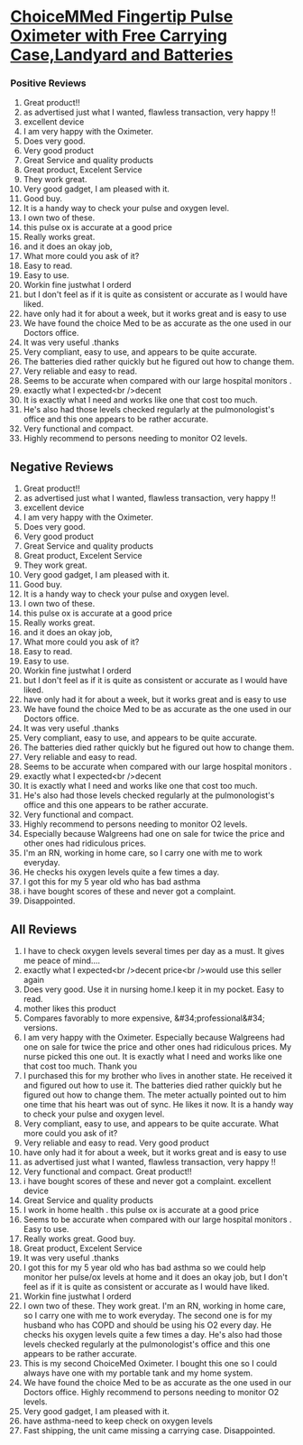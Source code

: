 # [ChoiceMMed Fingertip Pulse Oximeter with Free Carrying Case,Landyard and Batteries](https://products.checkmycream.com/products/ChoiceMMed-Fingertip-Pulse-Oximeter-with-Free-Carrying-CaseLandyard-and-Batteries.html)

### Positive Reviews

<ol>
      <li>Great product!!</li>
      <li>as advertised just what I wanted, flawless transaction, very happy !!</li>
      <li>excellent device</li>
      <li>I am very happy with the Oximeter.</li>
      <li>Does very good.</li>
      <li>Very good product</li>
      <li>Great Service and quality products</li>
      <li>Great product, Excelent Service</li>
      <li>They work great.  </li>
      <li>Very good gadget, I am pleased with it.</li>
      <li>Good buy.</li>
      <li>It is a handy way to check your pulse and oxygen level.</li>
      <li>I own two of these.  </li>
      <li>this pulse ox is accurate at a good price</li>
      <li>Really works great.</li>
      <li>and it does an okay job,</li>
      <li>What more could you ask of it?</li>
      <li>Easy to read.</li>
      <li>Easy to use.</li>
      <li>Workin fine justwhat I orderd</li>
      <li>but I don&#x27;t feel as if it is quite as consistent or accurate as I would have liked.</li>
      <li>have only had it for about a week, but it works great and is easy to use</li>
      <li>We have found the choice Med to be as accurate as the one used in our Doctors office.</li>
      <li>It was very useful .thanks</li>
      <li>Very compliant, easy to use, and appears to be quite accurate.  </li>
      <li>The batteries died rather quickly but he figured out how to change them.</li>
      <li>Very reliable and easy to read.  </li>
      <li>Seems to be accurate when compared with our large hospital monitors .</li>
      <li>exactly what I expected&lt;br /&gt;decent</li>
      <li>It is exactly what I need and works like one that cost too much.</li>
      <li>He&#x27;s also had those levels checked regularly at the pulmonologist&#x27;s office and this one appears to be rather accurate.</li>
      <li>Very functional and compact.</li>
      <li>Highly recommend to persons needing to monitor O2 levels.</li>
</ol>


<h2>Negative Reviews</h2>
<ol>
<li> Great product!!</li>
<li> as advertised just what I wanted, flawless transaction, very happy !!</li>
<li> excellent device</li>
<li> I am very happy with the Oximeter.</li>
<li> Does very good.</li>
<li> Very good product</li>
<li> Great Service and quality products</li>
<li> Great product, Excelent Service</li>
<li> They work great.  </li>
<li> Very good gadget, I am pleased with it.</li>
<li> Good buy.</li>
<li> It is a handy way to check your pulse and oxygen level.</li>
<li> I own two of these.  </li>
<li> this pulse ox is accurate at a good price</li>
<li> Really works great.</li>
<li> and it does an okay job,</li>
<li> What more could you ask of it?</li>
<li> Easy to read.</li>
<li> Easy to use.</li>
<li> Workin fine justwhat I orderd</li>
<li> but I don&#x27;t feel as if it is quite as consistent or accurate as I would have liked.</li>
<li> have only had it for about a week, but it works great and is easy to use</li>
<li> We have found the choice Med to be as accurate as the one used in our Doctors office.</li>
<li> It was very useful .thanks</li>
<li> Very compliant, easy to use, and appears to be quite accurate.  </li>
<li> The batteries died rather quickly but he figured out how to change them.</li>
<li> Very reliable and easy to read.  </li>
<li> Seems to be accurate when compared with our large hospital monitors .</li>
<li> exactly what I expected&lt;br /&gt;decent</li>
<li> It is exactly what I need and works like one that cost too much.</li>
<li> He&#x27;s also had those levels checked regularly at the pulmonologist&#x27;s office and this one appears to be rather accurate.</li>
<li> Very functional and compact.</li>
<li> Highly recommend to persons needing to monitor O2 levels.</li>
<li> Especially because Walgreens had one on sale for twice the price and other ones had ridiculous prices.</li>
<li> I&#x27;m an RN, working in home care, so I carry one with me to work everyday.  </li>
<li> He checks his oxygen levels quite a few times a day.  </li>
<li> I got this for my 5 year old who has bad asthma</li>
<li> i have bought scores of these and never got a complaint.</li>
<li> Disappointed.</li>
</ol>

<h2>All Reviews</h2>

<ol>
    <li> I have to check oxygen levels several times per day as a must. It gives me peace of mind....</li>
    <li> exactly what I expected&lt;br /&gt;decent price&lt;br /&gt;would use this seller again</li>
    <li> Does very good. Use it in nursing home.I keep it in my pocket. Easy to read.</li>
    <li> mother likes this product</li>
    <li> Compares favorably to more expensive, &amp;#34;professional&amp;#34; versions.</li>
    <li> I am very happy with the Oximeter. Especially because Walgreens had one on sale for twice the price and other ones had ridiculous prices. My nurse picked this one out. It is exactly what I need and works like one that cost too much. Thank you</li>
    <li> I purchased this for my brother who lives in another state. He received it and figured out how to use it. The batteries died rather quickly but he figured out how to change them. The meter actually pointed out to him one time that his heart was out of sync. He likes it now. It is a handy way to check your pulse and oxygen level.</li>
    <li> Very compliant, easy to use, and appears to be quite accurate.  What more could you ask of it?</li>
    <li> Very reliable and easy to read.  Very good product</li>
    <li> have only had it for about a week, but it works great and is easy to use</li>
    <li> as advertised just what I wanted, flawless transaction, very happy !!</li>
    <li> Very functional and compact. Great product!!</li>
    <li> i have bought scores of these and never got a complaint. excellent device</li>
    <li> Great Service and quality products</li>
    <li> I work in home health . this pulse ox is accurate at a good price</li>
    <li> Seems to be accurate when compared with our large hospital monitors . Easy to use.</li>
    <li> Really works great. Good buy.</li>
    <li> Great product, Excelent Service</li>
    <li> It was very useful .thanks</li>
    <li> I got this for my 5 year old who has bad asthma so we could help monitor her pulse/ox levels at home and it does an okay job, but I don&#x27;t feel as if it is quite as consistent or accurate as I would have liked.</li>
    <li> Workin fine justwhat I orderd</li>
    <li> I own two of these.  They work great.  I&#x27;m an RN, working in home care, so I carry one with me to work everyday.  The second one is for my husband who has COPD and should be using his O2 every day.  He checks his oxygen levels quite a few times a day.  He&#x27;s also had those levels checked regularly at the pulmonologist&#x27;s office and this one appears to be rather accurate.</li>
    <li> This is my second ChoiceMed Oximeter.  I bought this one so I could always have one with my portable tank and my home system.</li>
    <li> We have found the choice Med to be as accurate as the one used in our Doctors office. Highly recommend to persons needing to monitor O2 levels.</li>
    <li> Very good gadget, I am pleased with it.</li>
    <li> have asthma-need to keep check on oxygen levels</li>
    <li> Fast shipping, the unit came missing a carrying case.  Disappointed.</li>
</ol>




